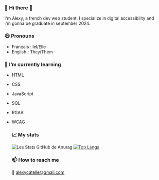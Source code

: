 ### 👋 Hi there 👋

I'm Alexy, a french dev web student. I specialize in digital accessibility and i'm gonna be graduate in september 2024.

### 😄 Pronouns
- Français : Iel/Elle
- English : They/Them

### 🌱 I’m currently learning 
- HTML
- CSS
- JavaScript
- SQL
- RGAA
- WCAG

  ### 📈 My stats
  ![Les Stats GitHub de Anurag](https://github-readme-stats.vercel.app/api?username=alexycatelle&show_icons=true&theme=aura_dark)
  [![Top Langs](https://github-readme-stats.vercel.app/api/top-langs/?username=alexycatelle)](https://github.com/anuraghazra/github-readme-stats)

  ### 📫 How to reach me
  📧 alexycatelle@gmail.com
